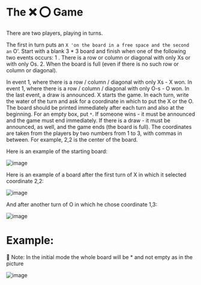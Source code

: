 # The :x: :o: Game


There are two players, playing in turns.

The first in turn puts an `X 'on the board in a free space and the second an` O'.
Start with a blank 3 * 3 board and finish when one of the following two events occurs:
1 . There is a row or column or diagonal with only Xs or with only Os.
2. When the board is full (even if there is no such row or column or diagonal).

In event 1, where there is a row / column / diagonal with only Xs - X won.
In event 1, where there is a row / column / diagonal with only O-s - O won.
In the last event, a draw is announced.
X starts the game. In each turn, write the water of the turn and ask for a coordinate in which to put the X or the O.
The board should be printed immediately after each turn and also at the beginning.
For an empty box, put `*`.
If someone wins - it must be announced and the game must end immediately.
If there is a draw - it must be announced, as well, and the game ends (the board is full).
The coordinates are taken from the players by two numbers from 1 to 3, with commas in between. For example, 2,2 is the center of the board.

Here is an example of the starting board:

 ![image](https://user-images.githubusercontent.com/73065095/140582946-8940d9ec-f908-47ef-9def-c4a515d895ed.png)



Here is an example of a board after the first turn of X in which it selected coordinate 2,2:

![image](https://user-images.githubusercontent.com/73065095/140583052-639b36ee-e9ba-4db5-8634-fe1bed9df668.png)


And after another turn of O in which he chose coordinate 1,3:

![image](https://user-images.githubusercontent.com/73065095/140583087-9bf577c7-1489-48f6-9e3d-ab81f9bd9ea0.png)

# Example:

:pushpin: Note:
In the initial mode the whole board will be * and not empty as in the picture

![image](https://user-images.githubusercontent.com/73065095/140583158-24d76441-c1a9-4b3c-b73e-7ec9f3b906a4.png)

